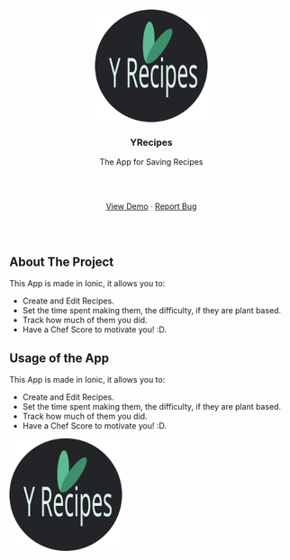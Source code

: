 <!-- PROJECT LOGO -->
<br />
<p align="center">
  <a href="https://github.com/othneildrew/Best-README-Template">
    <img src="media/logo.svg" alt="Logo" width="200" height="200">
  </a>

  <h3 align="center">YRecipes</h3>
  <p align="center">The App for Saving Recipes</p>
  <br>
  <br>

  <p align="center">
    <a href="https://github.com/othneildrew/Best-README-Template">View Demo</a>
    ·
    <a href="https://github.com/miguelcanosantana/YRecipes-App/issues">Report Bug</a>
  </p>
</p>

<br>
<br>

<!-- ABOUT THE App -->
## About The Project
This App is made in Ionic, it allows you to:
* Create and Edit Recipes.
* Set the time spent making them, the difficulty, if they are plant based.
* Track how much of them you did.
* Have a Chef Score to motivate you! :D.

<!-- ABOUT THE App -->
## Usage of the App
This App is made in Ionic, it allows you to:
* Create and Edit Recipes.
* Set the time spent making them, the difficulty, if they are plant based.
* Track how much of them you did.
* Have a Chef Score to motivate you! :D.

<img src="media/logo.svg" alt="Logo" width="200" height="200">
